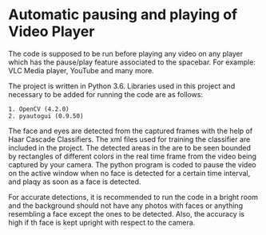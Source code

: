 # Automatic pausing and playing of Video Player

The code is supposed to be run before playing any video on any player which has the pause/play feature associated to the spacebar. For example: VLC Media player, YouTube and many more.

The project is written in Python 3.6. Libraries used in this project and necessary to be added for running the code are as follows:

	1. OpenCV (4.2.0)
	2. pyautogui (0.9.50)

The face and eyes are detected from the captured frames with the help of Haar Cascade Classifiers. The xml files used for training the classifier are included in the project. The detected areas in the are to be seen bounded by rectangles of different colors in the real time frame from the video being captured by your camera. The python program is coded to pause the video on the active window when no face is detected for a certain time interval, and plaqy as soon as a face is detected.

For accurate detections, it is recommended to run the code in a bright room and the background should not have any photos with faces or anything resembling a face except the ones to be detected. Also, the accuracy is high if th face is kept upright with respect to the camera.
